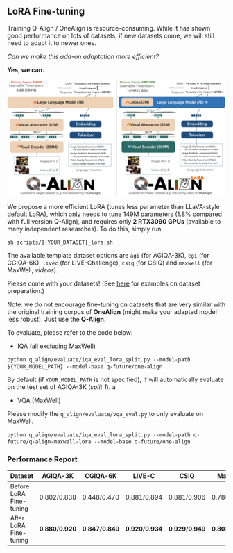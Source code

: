 ## LoRA Fine-tuning

Training Q-Align / OneAlign is resource-consuming. While it has shown good performance on lots of datasets, if new datasets come, we will still need to adapt it to newer ones. 

*Can we make this add-on adaptation more efficient?*

**Yes, we can.**

![](q_align_lora.png)

We propose a more efficient LoRA (tunes less parameter than LLaVA-style default LoRA), which only needs to tune 149M parameters (1.8\% compared with full version Q-Align), and requires only **2 RTX3090 GPUs** (available to many independent researches). To do this, simply run

```shell
sh scripts/${YOUR_DATASET}_lora.sh
```

The available template dataset options are `agi` (for AGIQA-3K), `cgi` (for CGIQA-6K), `livec` (for LIVE-Challenge), `csiq` (for CSIQ) and `maxwell` (for MaxWell, *videos*). 

Please come with your datasets! (See [here](../playground/data/ft/) for examples on dataset preparation.) 

Note: we do not encourage fine-tuning on datasets that are very similar with the original training corpus of **OneAlign** (might make your adapted model less robust). Just use the **Q-Align**.

To evaluate, please refer to the code below:

- IQA (all excluding MaxWell)

```shell
python q_align/evaluate/iqa_eval_lora_split.py --model-path ${YOUR_MODEL_PATH} --model-base q-future/one-align
```

By default (if `YOUR_MODEL_PATH` is not specified), if will automatically evaluate on the test set of AGIQA-3K (*split 1*).
a
- VQA (MaxWell)

Please modify the `q_align/evaluate/vqa_eval.py` to only evaluate on MaxWell.

```shell
python q_align/evaluate/iqa_eval_lora_split.py --model-path q-future/q-align-maxwell-lora --model-base q-future/one-align
```


### Performance Report

| Dataset | AGIQA-3K | CGIQA-6K | LIVE-C | CSIQ | MaxWell | 
| --- | --- | --- | --- | --- | --- |
| Before LoRA Fine-tuning | 0.802/0.838 | 0.448/0.470 | 0.881/0.894 | 0.881/0.906 |  0.780/0.787 | 
| After LoRA Fine-tuning | **0.880/0.920** | **0.847/0.849** | **0.920/0.934** | **0.929/0.949** | **0.803/0.816** |
